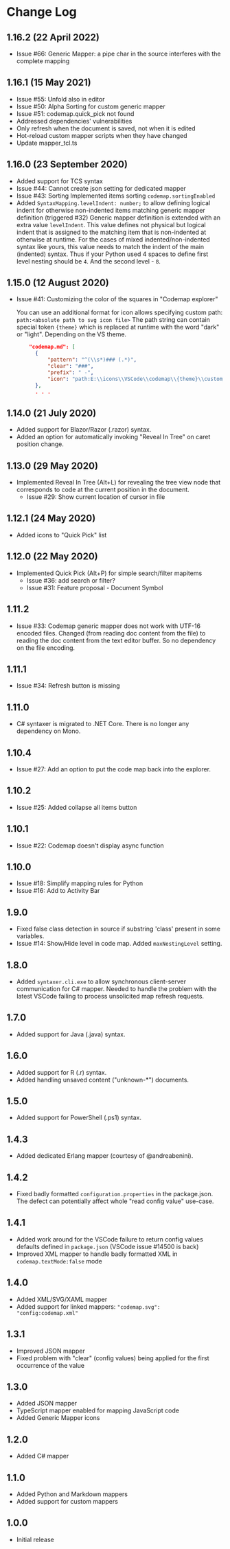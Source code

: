 # Change Log

## 1.16.2 (22 April 2022)

- Issue #66: Generic Mapper: a pipe char in the source interferes with the complete mapping

## 1.16.1 (15 May 2021)

- Issue #55: Unfold also in editor
- Issue #50: Alpha Sorting for custom generic mapper
- Issue #51: codemap.quick_pick not found
- Addressed dependencies' vulnerabilities
- Only refresh when the document is saved, not when it is edited
- Hot-reload custom mapper scripts when they have changed
- Update mapper_tcl.ts

## 1.16.0 (23 September 2020)

- Added support for TCS syntax
- Issue #44: Cannot create json setting for dedicated mapper
- Issue #43: Sorting
  Implemented items sorting `codemap.sortingEnabled`
- Added `SyntaxMapping.levelIndent: number;` to allow defining logical indent for otherwise non-indented items matching generic mapper definition (triggered #32)
  Generic mapper definition is extended with an extra value `levelIndent`. This value defines not physical but logical indent that is assigned to the matching item that is non-indented at otherwise at runtime. For the cases of mixed indented/non-indented syntax like yours, this value needs to match the indent of the main (indented) syntax. Thus if your Python used 4 spaces to define first level nesting should be `4`. And the second level - `8`.

## 1.15.0 (12 August 2020)

- Issue #41: Customizing the color of the squares in "Codemap explorer"

  You can use an additional format for icon allows specifying custom path:
  `path:<absolute path to svg icon file>`
  The path string can contain special token `{theme}` which is replaced at runtime with the word "dark" or "light". Depending on the VS theme.  

  ``` json
      "codemap.md": [
        {
            "pattern": "^(\\s*)### (.*)",
            "clear": "###",
            "prefix": " -",
            "icon": "path:E:\\icons\\VSCode\\codemap\\{theme}\\custom_level_a.svg"
        },
        . . .
  ```

## 1.14.0 (21 July 2020)

- Added support for Blazor/Razor (.razor) syntax.
- Added an option for automatically invoking "Reveal In Tree" on caret position change.

## 1.13.0 (29 May 2020)

- Implemented Reveal In Tree (Alt+L) for revealing the tree view node that corresponds to code at the current position in the document.
  - Issue #29: Show current location of cursor in file

## 1.12.1 (24 May 2020)

- Added icons to "Quick Pick" list

## 1.12.0 (22 May 2020)

- Implemented Quick Pick (Alt+P) for simple search/filter mapitems
  - Issue #36: add search or filter?
  - Issue #31: Feature proposal - Document Symbol

## 1.11.2

- Issue #33: Codemap generic mapper does not work with UTF-16 encoded files.
Changed (from reading doc content from the file) to reading the doc content from the text editor buffer. So no dependency on the file encoding.

## 1.11.1

- Issue #34: Refresh button is missing

## 1.11.0

- C# syntaxer is migrated to .NET Core. There is no longer any dependency on Mono.

## 1.10.4

- Issue #27: Add an option to put the code map back into the explorer.

## 1.10.2

- Issue #25: Added collapse all items button

## 1.10.1

- Issue #22: Codemap doesn't display async function

## 1.10.0

- Issue #18: Simplify mapping rules for Python
- Issue #16: Add to Activity Bar

## 1.9.0

- Fixed false class detection in source if substring 'class' present in some variables.
- Issue #14: Show/Hide level in code map. Added `maxNestingLevel` setting.

## 1.8.0

- Added `syntaxer.cli.exe` to allow synchronous client-server communication for C# mapper. Needed to handle the problem with the latest VSCode failing to process unsolicited map refresh requests.

## 1.7.0

- Added support for Java (.java) syntax.

## 1.6.0

- Added support for R (.r) syntax.
- Added handling unsaved content ("unknown-*") documents.

## 1.5.0

- Added support for PowerShell (.ps1) syntax.

## 1.4.3

- Added dedicated Erlang mapper (courtesy of @andreabenini).

## 1.4.2

- Fixed badly formatted `configuration.properties` in the package.json. The defect can potentially affect whole "read config value" use-case.

## 1.4.1

- Added work around for the VSCode failure to return config values defaults defined in `package.json` (VSCode issue #14500 is back)
- Improved XML mapper to handle badly formatted XML in `codemap.textMode:false` mode

## 1.4.0

- Added XML/SVG/XAML mapper
- Added support for linked mappers: `"codemap.svg": "config:codemap.xml"`

## 1.3.1

- Improved JSON mapper
- Fixed problem with "clear" (config values) being applied for the first occurrence of the value

## 1.3.0

- Added JSON mapper
- TypeScript mapper enabled for mapping JavaScript code
- Added Generic Mapper icons

## 1.2.0

- Added C# mapper

## 1.1.0

- Added Python and Markdown mappers
- Added support for custom mappers

## 1.0.0

- Initial release
